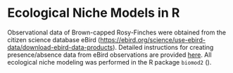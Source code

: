 # Ecological Niche Models in R

Observational data of Brown-capped Rosy-Finches were obtained from the citizen science database eBird (https://ebird.org/science/use-ebird-data/download-ebird-data-products). Detailed instructions for creating presence/absence data from eBird observations are provided [here](https://cornelllabofornithology.github.io/ebird-best-practices/ebird.html). All ecological niche modeling was performed in the R package `biomod2` ().